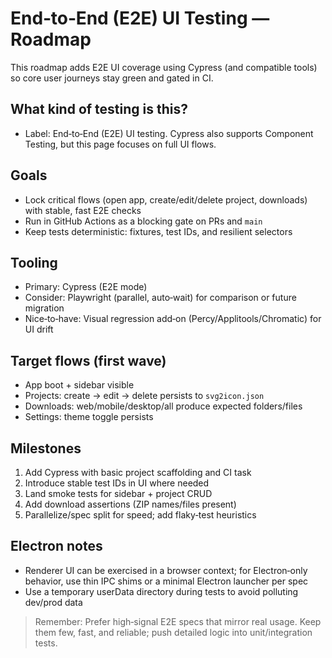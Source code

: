# End‑to‑End (E2E) UI Testing — Roadmap

This roadmap adds E2E UI coverage using Cypress (and compatible tools) so core user journeys stay green and gated in CI.

## What kind of testing is this?
- Label: End‑to‑End (E2E) UI testing. Cypress also supports Component Testing, but this page focuses on full UI flows.

## Goals
- Lock critical flows (open app, create/edit/delete project, downloads) with stable, fast E2E checks
- Run in GitHub Actions as a blocking gate on PRs and `main`
- Keep tests deterministic: fixtures, test IDs, and resilient selectors

## Tooling
- Primary: Cypress (E2E mode)
- Consider: Playwright (parallel, auto‑wait) for comparison or future migration
- Nice‑to‑have: Visual regression add‑on (Percy/Applitools/Chromatic) for UI drift

## Target flows (first wave)
- App boot + sidebar visible
- Projects: create → edit → delete persists to `svg2icon.json`
- Downloads: web/mobile/desktop/all produce expected folders/files
- Settings: theme toggle persists

## Milestones
1. Add Cypress with basic project scaffolding and CI task
2. Introduce stable test IDs in UI where needed
3. Land smoke tests for sidebar + project CRUD
4. Add download assertions (ZIP names/files present)
5. Parallelize/spec split for speed; add flaky‑test heuristics

## Electron notes
- Renderer UI can be exercised in a browser context; for Electron‑only behavior, use thin IPC shims or a minimal Electron launcher per spec
- Use a temporary userData directory during tests to avoid polluting dev/prod data

> Remember: Prefer high‑signal E2E specs that mirror real usage. Keep them few, fast, and reliable; push detailed logic into unit/integration tests.

